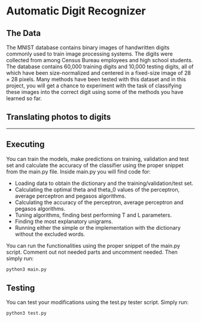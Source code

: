 # Automatic Digit Recognizer

## The Data
The MNIST database contains binary images of handwritten digits commonly used to train image processing systems. The digits were collected from among Census Bureau employees and high school students. The database contains 60,000 training digits and 10,000 testing digits, all of which have been size-normalized and centered in a fixed-size image of 28 × 28 pixels. Many methods have been tested with this dataset and in this project, you will get a chance to experiment with the task of classifying these images into the correct digit using some of the methods you have learned so far.

## Translating photos to digits

---

## Executing
You can train the models, make predictions on training, validation and test set and calculate the accuracy of the classifier using the proper snippet from the main.py file. Inside main.py you will find code for:
- Loading data to obtain the dictionary and the training/validation/test set.
- Calculating the optimal theta and theta_0 values of the perceptron, average perceptron and pegasos algorithms.
- Calculating the accuracy of the perceptron, average perceptron and pegasos algorithms.
- Tuning algorithms, finding best performing T and L parameters.
- Finding the most explanatory unigrams.
- Running either the simple or the implementation with the dictionary without the excluded words.

You can run the functionalities using the proper snippet of the main.py script. Comment out not needed parts and uncomment needed. Then simply run:

```bash
python3 main.py
```

## Testing
You can test your modifications using the test.py tester script. Simply run:

```bash
python3 test.py
```
